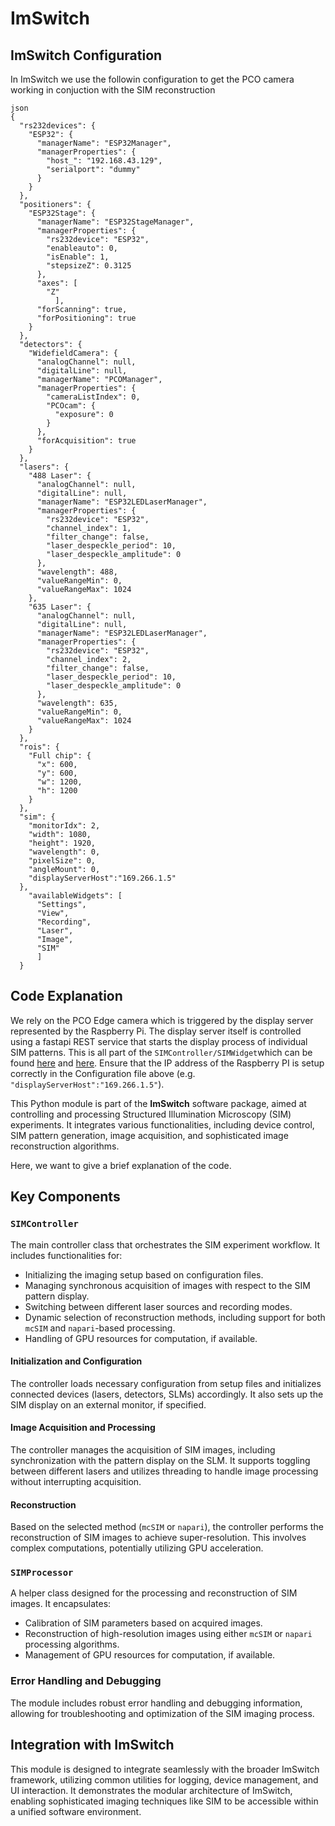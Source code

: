 # ImSwitch

## ImSwitch Configuration

In ImSwitch we use the followin configuration to get the PCO camera working in conjuction with the SIM reconstruction

```
json
{
  "rs232devices": {
    "ESP32": {
      "managerName": "ESP32Manager",
      "managerProperties": {
        "host_": "192.168.43.129",
        "serialport": "dummy"
      }
    }
  },
  "positioners": {
    "ESP32Stage": {
      "managerName": "ESP32StageManager",
      "managerProperties": {
        "rs232device": "ESP32",
        "enableauto": 0,
        "isEnable": 1,
        "stepsizeZ": 0.3125
      },
      "axes": [
        "Z"
          ],
      "forScanning": true,
      "forPositioning": true
    }
  },
  "detectors": {
    "WidefieldCamera": {
      "analogChannel": null,
      "digitalLine": null,
      "managerName": "PCOManager",
      "managerProperties": {
        "cameraListIndex": 0,
        "PCOcam": {
          "exposure": 0
        }
      },
      "forAcquisition": true
    }
  },
  "lasers": {
    "488 Laser": {
      "analogChannel": null,
      "digitalLine": null,
      "managerName": "ESP32LEDLaserManager",
      "managerProperties": {
        "rs232device": "ESP32",
        "channel_index": 1,
        "filter_change": false,
        "laser_despeckle_period": 10,
        "laser_despeckle_amplitude": 0
      },
      "wavelength": 488,
      "valueRangeMin": 0,
      "valueRangeMax": 1024
    },
    "635 Laser": {
      "analogChannel": null,
      "digitalLine": null,
      "managerName": "ESP32LEDLaserManager",
      "managerProperties": {
        "rs232device": "ESP32",
        "channel_index": 2,
        "filter_change": false,
        "laser_despeckle_period": 10,
        "laser_despeckle_amplitude": 0
      },
      "wavelength": 635,
      "valueRangeMin": 0,
      "valueRangeMax": 1024
    }
  },
  "rois": {
    "Full chip": {
      "x": 600,
      "y": 600,
      "w": 1200,
      "h": 1200
    }
  },  
  "sim": {
    "monitorIdx": 2,
    "width": 1080,
    "height": 1920,
    "wavelength": 0,
    "pixelSize": 0,
    "angleMount": 0,
    "displayServerHost":"169.266.1.5"
  },
    "availableWidgets": [
      "Settings",
      "View",
      "Recording",
      "Laser",
      "Image",
      "SIM"    
      ]
  }
```

## Code Explanation

We rely on the PCO Edge camera which is triggered by the display server represented by the Raspberry Pi. The display server itself is controlled using a fastapi REST service that starts the display process of individual SIM patterns. This is all part of the `SIMController/SIMWidget`which can be found [here](https://github.com/openUC2/ImSwitch/blob/master/imswitch/imcontrol/controller/controllers/SIMController.py) and [here](https://github.com/openUC2/ImSwitch/blob/master/imswitch/imcontrol/view/widgets/SIMWidget.py). 
Ensure that the IP address of the Raspberry PI is setup correctly in the Configuration file above (e.g. `"displayServerHost":"169.266.1.5"`).

This Python module is part of the **ImSwitch** software package, aimed at controlling and processing Structured Illumination Microscopy (SIM) experiments. It integrates various functionalities, including device control, SIM pattern generation, image acquisition, and sophisticated image reconstruction algorithms.

Here, we want to give a brief explanation of the code.

## Key Components

### `SIMController`

The main controller class that orchestrates the SIM experiment workflow. It includes functionalities for:

- Initializing the imaging setup based on configuration files.
- Managing synchronous acquisition of images with respect to the SIM pattern display.
- Switching between different laser sources and recording modes.
- Dynamic selection of reconstruction methods, including support for both `mcSIM` and `napari`-based processing.
- Handling of GPU resources for computation, if available.

#### Initialization and Configuration

The controller loads necessary configuration from setup files and initializes connected devices (lasers, detectors, SLMs) accordingly. It also sets up the SIM display on an external monitor, if specified.

#### Image Acquisition and Processing

The controller manages the acquisition of SIM images, including synchronization with the pattern display on the SLM. It supports toggling between different lasers and utilizes threading to handle image processing without interrupting acquisition.

#### Reconstruction

Based on the selected method (`mcSIM` or `napari`), the controller performs the reconstruction of SIM images to achieve super-resolution. This involves complex computations, potentially utilizing GPU acceleration.

### `SIMProcessor`

A helper class designed for the processing and reconstruction of SIM images. It encapsulates:

- Calibration of SIM parameters based on acquired images.
- Reconstruction of high-resolution images using either `mcSIM` or `napari` processing algorithms.
- Management of GPU resources for computation, if available.

### Error Handling and Debugging

The module includes robust error handling and debugging information, allowing for troubleshooting and optimization of the SIM imaging process.

## Integration with ImSwitch

This module is designed to integrate seamlessly with the broader ImSwitch framework, utilizing common utilities for logging, device management, and UI interaction. It demonstrates the modular architecture of ImSwitch, enabling sophisticated imaging techniques like SIM to be accessible within a unified software environment.
